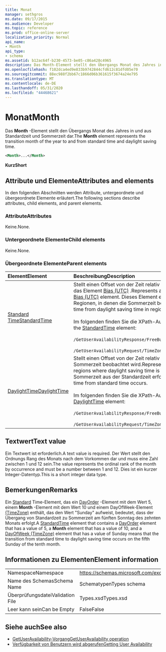 ```yaml
---
title: Monat
manager: sethgros
ms.date: 09/17/2015
ms.audience: Developer
ms.topic: reference
ms.prod: office-online-server
localization_priority: Normal
api_name:
- Month
api_type:
- schema
ms.assetid: b12ac64f-b230-4573-be05-c86a428c4965
description: Das Month-Element stellt den Übergangs Monat des Jahres in und aus Standardzeit und Sommerzeit dar.
ms.openlocfilehash: f102dca4ed9e833b9742844cfd612c81dfd05e70
ms.sourcegitcommit: 88ec988f2bb67c1866d06b361615f3674a24e795
ms.translationtype: MT
ms.contentlocale: de-DE
ms.lasthandoff: 05/31/2020
ms.locfileid: "44468621"
---
```

# <a name="month"></a><span data-ttu-id="9b95e-103">Monat</span><span class="sxs-lookup"><span data-stu-id="9b95e-103">Month</span></span>

<span data-ttu-id="9b95e-104">Das **Month** -Element stellt den Übergangs Monat des Jahres in und aus Standardzeit und Sommerzeit dar.</span><span class="sxs-lookup"><span data-stu-id="9b95e-104">The **Month** element represents the transition month of the year to and from standard time and daylight saving time.</span></span> 
  
```xml
<Month>...</Month>
```

 <span data-ttu-id="9b95e-105">**Kurz**</span><span class="sxs-lookup"><span data-stu-id="9b95e-105">**Short**</span></span>
## <a name="attributes-and-elements"></a><span data-ttu-id="9b95e-106">Attribute und Elemente</span><span class="sxs-lookup"><span data-stu-id="9b95e-106">Attributes and elements</span></span>

<span data-ttu-id="9b95e-107">In den folgenden Abschnitten werden Attribute, untergeordnete und übergeordnete Elemente erläutert.</span><span class="sxs-lookup"><span data-stu-id="9b95e-107">The following sections describe attributes, child elements, and parent elements.</span></span>
  
### <a name="attributes"></a><span data-ttu-id="9b95e-108">Attribute</span><span class="sxs-lookup"><span data-stu-id="9b95e-108">Attributes</span></span>

<span data-ttu-id="9b95e-109">Keine.</span><span class="sxs-lookup"><span data-stu-id="9b95e-109">None.</span></span>
  
### <a name="child-elements"></a><span data-ttu-id="9b95e-110">Untergeordnete Elemente</span><span class="sxs-lookup"><span data-stu-id="9b95e-110">Child elements</span></span>

<span data-ttu-id="9b95e-111">Keine.</span><span class="sxs-lookup"><span data-stu-id="9b95e-111">None.</span></span>
  
### <a name="parent-elements"></a><span data-ttu-id="9b95e-112">Übergeordnete Elemente</span><span class="sxs-lookup"><span data-stu-id="9b95e-112">Parent elements</span></span>

|<span data-ttu-id="9b95e-113">**Element**</span><span class="sxs-lookup"><span data-stu-id="9b95e-113">**Element**</span></span>|<span data-ttu-id="9b95e-114">**Beschreibung**</span><span class="sxs-lookup"><span data-stu-id="9b95e-114">**Description**</span></span>|
|:-----|:-----|
|[<span data-ttu-id="9b95e-115">Standard Time</span><span class="sxs-lookup"><span data-stu-id="9b95e-115">StandardTime</span></span>](standardtime.md) <br/> | <span data-ttu-id="9b95e-116">Stellt einen Offset von der Zeit relativ zur koordinierten Weltzeit (Coordinated Universal Time, UTC) dar, dargestellt durch das Element [Bias (UTC)](bias-utc.md) .</span><span class="sxs-lookup"><span data-stu-id="9b95e-116">Represents an offset from the time relative to Coordinated Universal Time (UTC) represented by the [Bias (UTC)](bias-utc.md) element.</span></span> <span data-ttu-id="9b95e-117">Dieses Element enthält auch Informationen zum Übergang zur Standardzeit von Sommerzeit in Regionen, in denen die Sommerzeit beobachtet wird.</span><span class="sxs-lookup"><span data-stu-id="9b95e-117">This element also contains information about the transition to standard time from daylight saving time in regions where daylight saving time is observed.</span></span> <br/> <br/>  <span data-ttu-id="9b95e-118">Im folgenden finden Sie die XPath-Ausdrücke für das [Standard](standardtime.md) Time-Element:</span><span class="sxs-lookup"><span data-stu-id="9b95e-118">The following are the XPath expressions to the [StandardTime](standardtime.md) element:</span></span> <br/> <br/>  `/GetUserAvailabilityResponse/FreeBusyResponseArray/FreeBusyResponse/FreeBusyView/WorkingHours/TimeZone/StandardTime` <br/><br/>  `/GetUserAvailabilityRequest/TimeZone/StandardTime` <br/> |
|[<span data-ttu-id="9b95e-119">DaylightTime</span><span class="sxs-lookup"><span data-stu-id="9b95e-119">DaylightTime</span></span>](daylighttime.md) <br/> | <span data-ttu-id="9b95e-120">Stellt einen Offset von der Zeit relativ zu UTC dar, dargestellt durch das [Bias-Element (UTC)](bias-utc.md) in Regionen, in denen die Sommerzeit beobachtet wird.</span><span class="sxs-lookup"><span data-stu-id="9b95e-120">Represents an offset from the time relative to UTC represented by the [Bias (UTC)](bias-utc.md) element in regions where daylight saving time is observed.</span></span> <span data-ttu-id="9b95e-121">Dieses Element enthält auch Informationen darüber, wann der Übergang zur Sommerzeit aus der Standardzeit erfolgt.</span><span class="sxs-lookup"><span data-stu-id="9b95e-121">This element also contains information about when the transition to daylight saving time from standard time occurs.</span></span>  <br/><br/>  <span data-ttu-id="9b95e-122">Im folgenden finden Sie die XPath-Ausdrücke für das [Daylight](daylighttime.md) -Element:</span><span class="sxs-lookup"><span data-stu-id="9b95e-122">The following are the XPath expressions to the [DaylightTime](daylighttime.md) element:</span></span>  <br/> <br/> `/GetUserAvailabilityResponse/FreeBusyResponseArray/FreeBusyResponse/FreeBusyView/WorkingHours/TimeZone/DaylightTime` <br/><br/>  `/GetUserAvailabilityRequest/TimeZone/DaylightTime` <br/> |
   
## <a name="text-value"></a><span data-ttu-id="9b95e-123">Textwert</span><span class="sxs-lookup"><span data-stu-id="9b95e-123">Text value</span></span>

<span data-ttu-id="9b95e-124">Ein Textwert ist erforderlich.</span><span class="sxs-lookup"><span data-stu-id="9b95e-124">A text value is required.</span></span> <span data-ttu-id="9b95e-125">Der Wert stellt den Ordnungs Rang des Monats nach dem Vorkommen dar und muss eine Zahl zwischen 1 und 12 sein.</span><span class="sxs-lookup"><span data-stu-id="9b95e-125">The value represents the ordinal rank of the month by occurrence and must be a number between 1 and 12.</span></span> <span data-ttu-id="9b95e-126">Dies ist ein kurzer Integer-Datentyp.</span><span class="sxs-lookup"><span data-stu-id="9b95e-126">This is a short integer data type.</span></span>
  
## <a name="remarks"></a><span data-ttu-id="9b95e-127">Bemerkungen</span><span class="sxs-lookup"><span data-stu-id="9b95e-127">Remarks</span></span>

<span data-ttu-id="9b95e-128">Ein [Standard](standardtime.md) Time-Element, das ein [DayOrder](dayorder.md) -Element mit dem Wert 5, einem **Month** -Element mit dem Wert 10 und einem DayOfWeek-Element [(TimeZone)](dayofweek-timezone.md) enthält, das den Wert "Sunday" aufweist, bedeutet, dass der Übergang von Standardzeit zu Sommerzeit am fünften Sonntag des zehnten Monats erfolgt.</span><span class="sxs-lookup"><span data-stu-id="9b95e-128">A [StandardTime](standardtime.md) element that contains a [DayOrder](dayorder.md) element that has a value of 5, a **Month** element that has a value of 10, and a [DayOfWeek (TimeZone)](dayofweek-timezone.md) element that has a value of Sunday means that the transition from standard time to daylight saving time occurs on the fifth Sunday of the tenth month.</span></span> 
  
## <a name="element-information"></a><span data-ttu-id="9b95e-129">Informationen zu Elementen</span><span class="sxs-lookup"><span data-stu-id="9b95e-129">Element information</span></span>

|||
|:-----|:-----|
|<span data-ttu-id="9b95e-130">Namespace</span><span class="sxs-lookup"><span data-stu-id="9b95e-130">Namespace</span></span>  <br/> |https://schemas.microsoft.com/exchange/services/2006/types  <br/> |
|<span data-ttu-id="9b95e-131">Name des Schemas</span><span class="sxs-lookup"><span data-stu-id="9b95e-131">Schema Name</span></span>  <br/> |<span data-ttu-id="9b95e-132">Schematypen</span><span class="sxs-lookup"><span data-stu-id="9b95e-132">Types schema</span></span>  <br/> |
|<span data-ttu-id="9b95e-133">Überprüfungsdatei</span><span class="sxs-lookup"><span data-stu-id="9b95e-133">Validation File</span></span>  <br/> |<span data-ttu-id="9b95e-134">Types.xsd</span><span class="sxs-lookup"><span data-stu-id="9b95e-134">Types.xsd</span></span>  <br/> |
|<span data-ttu-id="9b95e-135">Leer kann sein</span><span class="sxs-lookup"><span data-stu-id="9b95e-135">Can be Empty</span></span>  <br/> |<span data-ttu-id="9b95e-136">False</span><span class="sxs-lookup"><span data-stu-id="9b95e-136">False</span></span>  <br/> |
   
## <a name="see-also"></a><span data-ttu-id="9b95e-137">Siehe auch</span><span class="sxs-lookup"><span data-stu-id="9b95e-137">See also</span></span>

- [<span data-ttu-id="9b95e-138">GetUserAvailability-Vorgang</span><span class="sxs-lookup"><span data-stu-id="9b95e-138">GetUserAvailability operation</span></span>](getuseravailability-operation.md)
- [<span data-ttu-id="9b95e-139">Verfügbarkeit von Benutzern wird abgerufen</span><span class="sxs-lookup"><span data-stu-id="9b95e-139">Getting User Availability</span></span>](https://msdn.microsoft.com/library/d4133fcb-9b0f-4e6b-aadf-a389da83516a%28Office.15%29.aspx)

